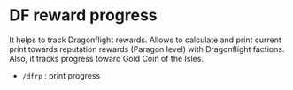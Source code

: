 DF reward progress
=========
It helps to track Dragonflight rewards.
Allows to calculate and print current print towards reputation rewards (Paragon level) with Dragonflight factions.
Also, it tracks progress toward Gold Coin of the Isles.

* `/dfrp` : print progress